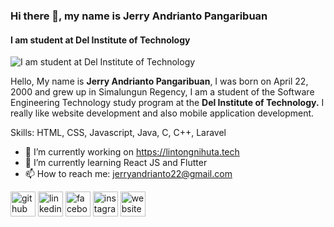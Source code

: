 ### Hi there 👋, my name is Jerry Andrianto Pangaribuan
#### I am student at Del Institute of Technology
![I am student at Del Institute of Technology](https://images.unsplash.com/photo-1571171637578-41bc2dd41cd2?ixid=MnwxMjA3fDB8MHxzZWFyY2h8M3x8cHJvZ3JhbW1pbmd8ZW58MHx8MHx8&ixlib=rb-1.2.1&auto=format&fit=crop&w=500&q=60)

Hello,
My name is **Jerry Andrianto Pangaribuan**, I was born on April 22, 2000 and grew up in Simalungun Regency, I am a student of the Software Engineering Technology study program at the **Del Institute of Technology.**
I really like website development and also mobile application development.

Skills: HTML, CSS, Javascript, Java, C, C++, Laravel

- 🔭 I’m currently working on https://lintongnihuta.tech 
- 🌱 I’m currently learning React JS and Flutter 
- 📫 How to reach me: jerryandrianto22@gmail.com 


[<img src='https://cdn.jsdelivr.net/npm/simple-icons@3.0.1/icons/github.svg' alt='github' height='40'>](https://github.com/jerry2204)  [<img src='https://cdn.jsdelivr.net/npm/simple-icons@3.0.1/icons/linkedin.svg' alt='linkedin' height='40'>](https://www.linkedin.com/in/jerry-andrianto-pangaribuan-b21900199//)  [<img src='https://cdn.jsdelivr.net/npm/simple-icons@3.0.1/icons/facebook.svg' alt='facebook' height='40'>](https://www.facebook.com/jerryslaykers.spidonts)  [<img src='https://cdn.jsdelivr.net/npm/simple-icons@3.0.1/icons/instagram.svg' alt='instagram' height='40'>](https://www.instagram.com/jerryandriantopunkrib/)  [<img src='https://cdn.jsdelivr.net/npm/simple-icons@3.0.1/icons/icloud.svg' alt='website' height='40'>](jerrypangaribuan.github.io)  

